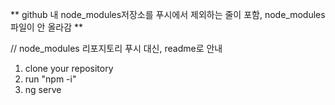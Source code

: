 ** github 내 node_modules저장소를 푸시에서 제외하는 줄이 포함, node_modules 파일이 안 올라감 **

// node_modules 리포지토리 푸시 대신, readme로 안내

1. clone your repository
2. run "npm -i"
3. ng serve
